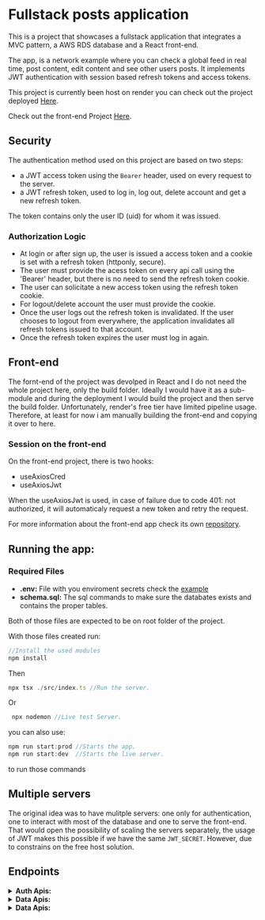 # Fullstack posts application 

This is a project that showcases a fullstack application that integrates a MVC pattern, a AWS RDS database and a React front-end.

The app, is a network example where you can check a global feed in real time, post content, edit content and see other users posts. It implements JWT authentication with session based refresh tokens and access tokens.

This project is currently been host on render you can check out the project deployed [Here](https://fullstackaws.onrender.com/).

Check out the front-end Project [Here](https://github.com/vtmattedi/fullstackAwsfront).

## Security
The authentication method used on this project are based on two steps:

 * a JWT access token using the `Bearer` header, used on every request to the server.
 * a JWT refresh token, used to log in, log out, delete account and get a new refresh token.

The token contains only the user ID (uid) for whom it was issued.

### Authorization Logic 
 * At login or after sign up, the user is issued a access token and a cookie is set with a refresh token (httponly, secure).
 * The user must provide the acess token on every api call using the 'Bearer' header, but there is no need to send the refresh token cookie.
 * The user can solicitate a new access token using the refresh token cookie.
 * For logout/delete account the user must provide the cookie.
 * Once the user logs out the refresh token is invalidated. If the user chooses to logout from everywhere, the application invalidates all refresh tokens issued to that account.
 * Once the refresh token expires the user must log in again.


## Front-end

The fornt-end of the project was devolped in React and I do not need the whole project here, only the build folder. Ideally I would have it as a sub-module and during the deployment I would build the project
and then serve the build folder. Unfortunately, render's free tier have limited pipeline usage. Therefore, at least for now i am manually building the front-end and copying it over to here.

### Session on the front-end
 On the front-end project, there is two hooks:
 * useAxiosCred 
 * useAxiosJwt

When the useAxiosJwt is used, in case of failure due to code 401: not authorized, it will automaticaly request a new token and retry the request.

For more information about the front-end app check its own [repository]("https://www.github.com/vtmattedi/fullstackawsfront").

## Running the app:

### Required Files
* **.env:** File with you enviroment secrets check the [example](/.example.env)
* **schema.sql:** The sql commands to make sure the databates exists and contains the proper tables.

Both of those files are expected to be on root folder of the project.


With those files created run:

```javascript
//Install the used modules
npm install
```
Then
```javascript
npx tsx ./src/index.ts //Run the server.
```
Or 
```javascript
 npx nodemon //Live test Server.
```
you can also use:
```javascript
npm run start:prod //Starts the app.
npm run start:dev  //Starts the live server.
```
to run those commands 

## Multiple servers
The original idea was to have mulitple servers: one only for authentication, one to interact with most of the database and one to serve the front-end. That would open the possibility of scaling the servers separately, the usage of JWT makes this possible if we have the same `JWT_SECRET`. However, due to constrains on the free host solution.

## Endpoints

<details> 
<summary><b>Auth Apis:</b></summary>

#### /auth/login
- /auth/login 
    * expects: Body with email and password
    * Returns: 200 if successful or an error if failed to provide an input or no such credentials exists

    |**Code**                            |**Body**                                              |**Description**          |
    |--------------------------------|--------------------------------------------------|---------------------|
    |<p style="Color: green; font-weight: bold">200</p> |<b>access token</b>: string<br/><b>uid</b>: number|Login succesful      |
    |<p style="Color: red; font-weight: bold">401</p>   |<b>message</b>: string                              |Unauthorized         |
    |<p style="Color: red; font-weight: bold">500</p>   |<b>message</b>: string                              |Internal server error|
    |<p style="Color: red; font-weight: bold">400</p>   |<b>message</b>: string                              |Invalid input        |



    <table>
        <thead>
            <tr>
                <th>Code</th>
                <th>Body</th>
                <th>Description</th>
            </tr>
        </thead>
        <tbody>
            <tr>
                <td style="color: green; font-weight: bold">200</td>
                <td><b>access token</b>: string<br/><b>uid</b>: number</td>
                <td>Login successful</td>
            </tr>
            <tr>
                <td style="color: red; font-weight: bold">401</td>
                <td><b>message</b>: string</td>
                <td>Unauthorized</td>
            </tr>
            <tr>
                <td style="color: red; font-weight: bold">500</td>
                <td><b>message</b>: string</td>
                <td>Internal server error</td>
            </tr>
            <tr>
                <td style="color: red; font-weight: bold">400</td>
                <td><b>message</b>: string</td>
                <td>Invalid input</td>
            </tr>
        </tbody>
    </table>


- /auth/signup
    * expects: Body with email, username and password:
    * returns: 201 if successful or an error if there is already an user with that email, or there are restrictions on the password/email or username chosen
- /auth/logout
    * expects: a refresh token cookie
    * returns: 200 and clears the cookie if successful or a code error if the refresh token is not valid
- /auth/logoutEveryone
    * expects: A refresh token cookie.
    * returns: 200 and clears all refresh tokens associated with the user id from the database, so all the session of that user will not be valid.

- /auth/token
    * expects: A refresh token cookie.
    * returns: A access token and the user id of the refresh token

- /auth/deleteaccount
    * expects: A refresh token cookie.
    * returns: 200 and deletes all session cookies that are associated with the user id of the requester. Also deletes the account from the database. 
</details>

<details>
<summary><b>Data Apis:</b></summary>
    - /api/dashboard

</details>

<details>
<summary><b>Data Apis:</b></summary>
    for all other requests the response is either a static file or file the file is not found and the request does not match any of the other types it will serve the index.html file of the react build.
</details>